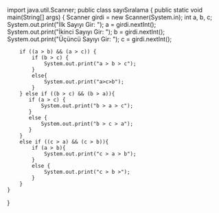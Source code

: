 import java.util.Scanner;
public class sayıSıralama {
    public static void main(String[] args) {
        Scanner girdi = new Scanner(System.in);
        int a, b, c;
        System.out.print("İlk Sayıyı Gir: ");
        a = girdi.nextInt();
        System.out.print("İkinci Sayıyı Gir: ");
        b = girdi.nextInt();
        System.out.print("Üçüncü Sayıyı Gir: ");
        c = girdi.nextInt();

        if ((a > b) && (a > c)) {
            if (b > c) {
                System.out.print("a > b > c");
            }
            else{
                System.out.print("a>c>b");
            }
        } else if ((b > c) && (b > a)){
           if (a > c) {
               System.out.print("b > a > c");
           }
           else {
               System.out.print("b > c > a");
           }
        }
        else if ((c > a) && (c > b)){
            if (a > b){
                System.out.print("c > a > b");
            }
            else {
                System.out.print("c > b >");
            }
        }
    }
}
